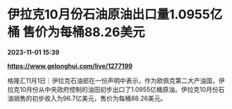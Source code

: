 # 伊拉克10月份石油原油出口量1.0955亿桶 售价为每桶88.26美元

**2023-11-01 15:39**

**https://www.gelonghui.com/live/1277199**

格隆汇11月1日｜伊拉克石油部在一份声明中表示，作为欧佩克第二大产油国，伊拉克10月份从中央政府控制的油田初步出口了1.0955亿桶原油。伊拉克10月份石油销售的初步收入为96.7亿美元，售价为每桶88.26美元。